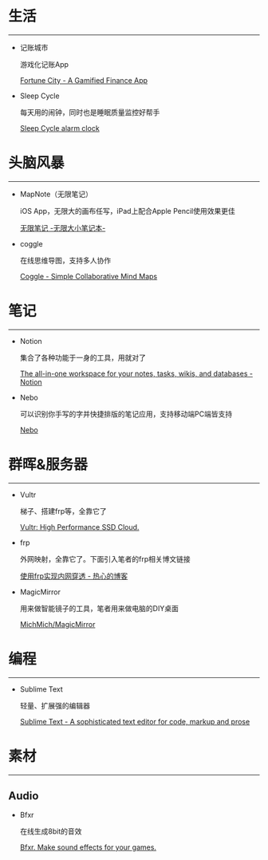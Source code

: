 # 生活

---

- 记账城市

    游戏化记账App

    [Fortune City - A Gamified Finance App](https://fortunecityapp.com/)

- Sleep Cycle

    每天用的闹钟，同时也是睡眠质量监控好帮手

    [Sleep Cycle alarm clock](https://www.sleepcycle.com/)

# 头脑风暴

---

- MapNote（无限笔记）

    iOS App，无限大的画布任写，iPad上配合Apple Pencil使用效果更佳

    [‎无限笔记 -无限大小笔记本-](https://itunes.apple.com/cn/app/map-note-infinity-size-note/id1013469088#?platform=ipad)

- coggle

    在线思维导图，支持多人协作

    [Coggle - Simple Collaborative Mind Maps](https://coggle.it/)

# 笔记

---

- Notion

    集合了各种功能于一身的工具，用就对了

    [The all-in-one workspace for your notes, tasks, wikis, and databases - Notion](https://www.notion.so/?r=6bb2b5741cfb40c1892b53adb709f89f)

- Nebo

    可以识别你手写的字并快捷排版的笔记应用，支持移动端PC端皆支持

    [Nebo](https://www.myscript.com/nebo/)

# 群晖&服务器

---

- Vultr

    梯子、搭建frp等，全靠它了

    [Vultr: High Performance SSD Cloud.](https://www.vultr.com/?ref=6967230)

- frp

    外网映射，全靠它了。下面引入笔者的frp相关博文链接

    [使用frp实现内网穿透 - 热心的博客](https://sunnyrx.com/2016/10/21/simple-to-use-frp/)

- MagicMirror

    用来做智能镜子的工具，笔者用来做电脑的DIY桌面

    [MichMich/MagicMirror](https://github.com/MichMich/MagicMirror)

# 编程

---

- Sublime Text

    轻量、扩展强的编辑器

    [Sublime Text - A sophisticated text editor for code, markup and prose](https://www.sublimetext.com/)

# 素材

---

## Audio

- Bfxr

    在线生成8bit的音效

    [Bfxr. Make sound effects for your games.](https://www.bfxr.net/)